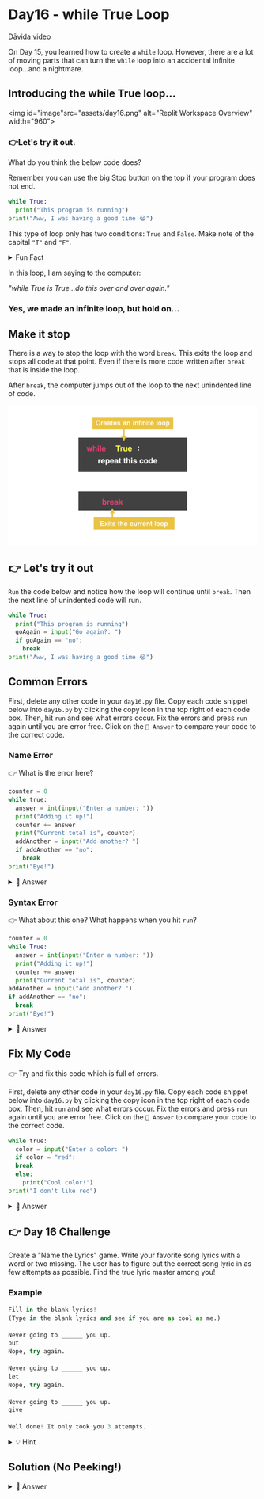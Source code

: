 # Day16 - while True Loop

<a href="https://www.youtube.com/watch?v=cuseM3bReT4" target="_blank">Dāvida video</a>

On Day 15, you learned how to create a `while` loop. However, there are a lot of moving parts that can turn the `while` loop into an accidental infinite loop...and a nightmare.

## Introducing the while True loop...

<img id="image"src="assets/day16.png" alt="Replit Workspace Overview" width="960">

### 👉Let's try it out.

What do you think the below code does?

Remember you can use the big Stop button on the top if your program does not end.

```python
while True:
  print("This program is running")
print("Aww, I was having a good time 😭")
```

This type of loop only has two conditions: `True` and `False`. Make note of the capital `"T"` and `"F"`.

<details>
<summary>Fun Fact</summary>

A Boolean Loop has two values: True or False. Impress your friends and tell them you know how to use a Boolean Loop.

</details>

In this loop, I am saying to the computer:

_"while True is True...do this over and over again."_

### Yes, we made an infinite loop, but hold on...

## Make it stop

There is a way to stop the loop with the word `break`. This exits the loop and stops all code at that point. Even if there is more code written after `break` that is inside the loop.

After `break`, the computer jumps out of the loop to the next unindented line of code.

<img id="image" src="assets/day16-01.png" alt="Replit Workspace Overview" width="960">

## 👉 Let's try it out

`Run` the code below and notice how the loop will continue until `break`. Then the next line of unindented code will run.

```python
while True:
  print("This program is running")
  goAgain = input("Go again?: ")
  if goAgain == "no":
    break
print("Aww, I was having a good time 😭")
```

## Common Errors

First, delete any other code in your `day16.py` file. Copy each code snippet below into `day16.py` by clicking the copy icon in the top right of each code box. Then, hit `run` and see what errors occur. Fix the errors and press `run` again until you are error free. Click on the `👀 Answer` to compare your code to the correct code.

### Name Error

👉 What is the error here?

```python
counter = 0
while true:
  answer = int(input("Enter a number: "))
  print("Adding it up!")
  counter += answer
  print("Current total is", counter)
  addAnother = input("Add another? ")
  if addAnother == "no":
    break
print("Bye!")
```

<details>
<summary>👀 Answer</summary>

`while true` needs to be `while True`.

Notice when you change the lowercase` "t"` to a capital `"T"`, the color of the word changes as Replit is now recognizing this as a Boolean loop.

</details>

### Syntax Error

👉 What about this one? What happens when you hit `run`?

```python
counter = 0
while True:
  answer = int(input("Enter a number: "))
  print("Adding it up!")
  counter += answer
  print("Current total is", counter)
addAnother = input("Add another? ")
if addAnother == "no":
  break
print("Bye!")
```

<details>
<summary>👀 Answer</summary>

Notice the error message is saying the syntax error "break outside loop". Do you notice how the last three lines before the bottom `print` statement are not a part of the loop as they are not properly indented (look at the vertical lines)?

</details>

## Fix My Code

👉 Try and fix this code which is full of errors.

First, delete any other code in your `day16.py` file. Copy each code snippet below into `day16.py` by clicking the copy icon in the top right of each code box. Then, hit `run` and see what errors occur. Fix the errors and press `run` again until you are error free. Click on the `👀 Answer` to compare your code to the correct code.

```python
while true:
  color = input("Enter a color: ")
  if color = "red":
  break
  else:
    print("Cool color!")
print("I don't like red")
```

<details>
<summary>👀 Answer</summary>

```python
while True:
  color = input("Enter a color: ")
  if color == "red":
    break
  else:
    print("Cool color!")
print("I don't like red")
```

- The word 'true' needs to be capitalized for a `while True` loop.
- The `if` statement needs `==`.
- There is an indention error with `break`.

</details>

## 👉 Day 16 Challenge

Create a "Name the Lyrics" game. Write your favorite song lyrics with a word or two missing. The user has to figure out the correct song lyric in as few attempts as possible. Find the true lyric master among you!

### Example

```python
Fill in the blank lyrics!
(Type in the blank lyrics and see if you are as cool as me.)

Never going to ______ you up.
put
Nope, try again.

Never going to ______ you up.
let
Nope, try again.

Never going to ______ you up.
give

Well done! It only took you 3 attempts.
```

<details>
<summary>💡 Hint</summary>

- Think of your `while True` loop as a replacement for the `if` statement.
- Place your `break` after the code identifying the correct lyric answer.

</details>

## Solution (No Peeking!)

<details>
<summary>👀 Answer</summary>

```python
print("Welcome to Name the Song Lyric")
print()
print("Figure out the missing word as quickly as you can!")
print()

counter = 1
while True:
  lyrics = input("I don't wanna ______ a thing. ")
  if lyrics == "miss" or lyrics == "Miss":
    print("You got it!")
  else:
    print("Nope! Try again!")
    counter +=1
  if lyrics == "miss":
    break
print("Thanks for playing!")

print("You got the correct lyrics in", counter, "attempt(s).")
```

</details>
